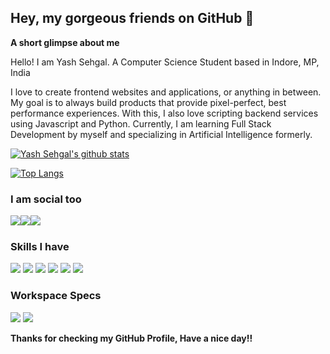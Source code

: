 ## Hey, my gorgeous friends on GitHub 👋

**A short glimpse about me**

Hello! I am Yash Sehgal. A Computer Science Student based in Indore, MP, India

I love to create frontend websites and applications, or anything in between. My goal is to always build products that provide pixel-perfect, best performance experiences. With this, I also love scripting backend services using Javascript and Python. Currently, I am learning Full Stack Development by myself and specializing in Artificial Intelligence formerly.

[![Yash Sehgal's github stats](https://github-readme-stats.vercel.app/api?username=yashsehgal)](https://github.com/anuraghazra/github-readme-stats)

[![Top Langs](https://github-readme-stats.vercel.app/api/top-langs/?username=yashsehgal&layout=compact&langs_count=10)](https://github.com/anuraghazra/github-readme-stats)

### I am social too

<div id="social-icons" style="display: inline-flex;">
<!--youtube tag-->
<a href="https://www.youtube.com/channel/UC23yA3SBkV_ehY4H8VSuNVg">
  <img src="https://img.shields.io/badge/YouTube-FF0000?style=for-the-badge&logo=youtube&logoColor=white" />
</a>

<br />

<!--instagram tag-->
<a href="https://www.instagram.com/sehgalyash_">
  <img src="https://img.shields.io/badge/Instagram-E4405F?style=for-the-badge&logo=instagram&logoColor=white" />
</a>

<br />

<!--linkedin tag-->
<a href="https://www.linkedin.com/in/yash-sehgal-55b7711a4/">
  <img src="https://img.shields.io/badge/LinkedIn-0077B5?style=for-the-badge&logo=linkedin&logoColor=white" />
</a>
</div>

### Skills I have

<img src="https://img.shields.io/badge/Python-3776AB?style=for-the-badge&logo=python&logoColor=white" />
<img src="https://img.shields.io/badge/HTML5-E34F26?style=for-the-badge&logo=html5&logoColor=white" />
<img src="https://img.shields.io/badge/CSS3-1572B6?style=for-the-badge&logo=css3&logoColor=white" />
<img src="https://img.shields.io/badge/Sass-CC6699?style=for-the-badge&logo=sass&logoColor=white" />
<img src="https://img.shields.io/badge/JavaScript-F7DF1E?style=for-the-badge&logo=javascript&logoColor=black" />
<img src="https://img.shields.io/badge/C%2B%2B-00599C?style=for-the-badge&logo=c%2B%2B&logoColor=white" />


### Workspace Specs
<img src="https://img.shields.io/badge/Windows-0078D6?style=for-the-badge&logo=windows&logoColor=white" />
<img src="https://img.shields.io/badge/AMD-Radeon_RX_5500-ED1C24?style=for-the-badge&logo=amd&logoColor=white" />

**Thanks for checking my GitHub Profile, Have a nice day!!**
